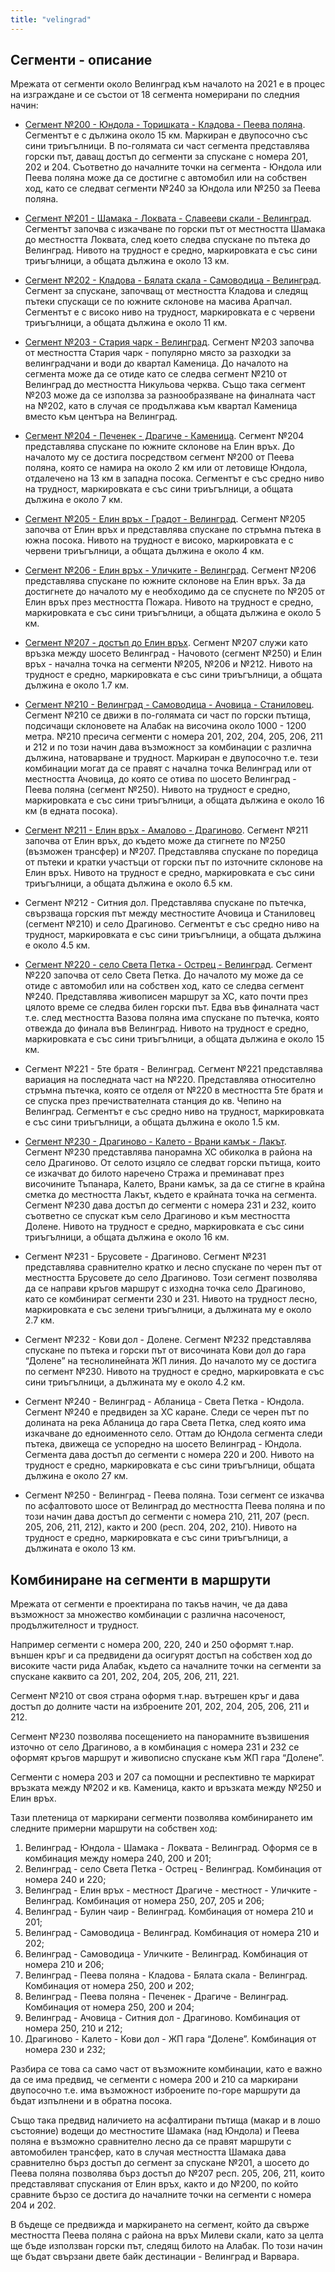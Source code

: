 ```yaml
---
title: "velingrad"
---
```


## Сегменти - описание
Мрежата от сегменти около Велинград към началото на 2021 е в процес на изграждане и се състои от 18 сегмента номерирани по следния начин:

* [Сегмент №200 - Юндола - Торишката - Кладова - Пеева поляна](https://fatmap.com/routeid/2691063/200-yundola-kladova-peeva-polyana?fmid=cp). Сегментът е с дължина около 15 км. Маркиран е двупосочно със сини триъгълници. В по-голямата си част сегмента представлява горски път, даващ достъп до сегменти за спускане с номера 201, 202 и 204. Съответно до началните точки на сегмента - Юндола или Пеева поляна може да се достигне с автомобил или на собствен ход, като се следват сегменти №240 за Юндола или №250 за Пеева поляна. 

* [Сегмент №201 - Шамака - Локвата - Славееви скали - Велинград](https://fatmap.com/routeid/2691072/201-lokvata-slaveevi-skali-velingrad?fmid=cp). Сегментът започва с изкачване по горски път от местността Шамака до местността Локвата, след което следва спускане по пътека до Велинград. Нивото на трудност е средно, маркировката е със сини триъгълници, а общата дължина е около 13 км. 

* [Сегмент №202 - Кладова - Бялата скала - Самоводица - Велинград](https://fatmap.com/routeid/2691075/202-kladova-samovoditsa-velingrad?fmid=cp). Сегмент за спускане, започващ от местността Кладова и следящ пътеки спускащи се по южните склонове на масива Арапчал. Сегментът е с високо ниво на трудност, маркировката е с червени триъгълници, а общата дължина е около 11 км. 

* [Сегмент №203 - Стария чарк - Велинград](https://fatmap.com/routeid/2691078/203-staria-chark-velingrad?fmid=cp). Сегмент №203 започва от местността Стария чарк - популярно място за разходки за велинградчани и води до квартал Каменица. До началото на сегмента може да се отиде като се следва сегмент №210 от Велинград до местността Никульова черква. Също така сегмент №203 може да се използва за разнообразяване на финалната част на №202, като в случая се продължава към квартал Каменица вместо към центъра на Велинград. 
 
* [Сегмент №204 - Печенек - Драгиче - Каменица](https://fatmap.com/routeid/2691293/204-pechenek-dragiche-velingrad?fmid=cp). Сегмент №204 представлява спускане по южните склонове на Елин връх. До началото му се достига посредством сегмент №200 от Пеева поляна, която се намира на около 2 км или от летовище Юндола, отдалечено на 13 км в западна посока. Сегментът е със средно ниво на трудност, маркировката е със сини триъгълници, а общата дължина е около 7 км. 
 
* [Сегмент №205 - Елин връх - Градот - Велинград](https://fatmap.com/routeid/2691297/205-mt-elin-vrah-gradot-velingrad?fmid=cp). Сегмент №205 започва от Елин връх и представлява спускане по стръмна пътека в южна посока. Нивото на трудност е високо, маркировката е с червени триъгълници, а общата дължина е около 4 км. 

* [Сегмент №206 - Елин връх - Уличките - Велинград](https://fatmap.com/routeid/2691467/206-elin-vrah-ulichkite-velingrad?fmid=cp). Сегмент №206 представлява спускане по южните склонове на Елин връх. За да достигнете до началото му е необходимо да се спуснете по №205 от Елин връх през местността Пожара. Нивото на трудност е средно, маркировката е със сини триъгълници, а общата дължина е около 5 км. 

* [Сегмент №207 - достъп до Елин връх](https://fatmap.com/routeid/2691473/207-access-to-elin-vrah?fmid=cp). Сегмент №207 служи като връзка между шосето Велинград - Начовото (сегмент №250) и Елин връх - начална точка на сегменти №205, №206 и №212. Нивото на трудност е средно, маркировката е със сини триъгълници, а общата дължина е около 1.7 км. 

* [Сегмент №210 - Велинград - Самоводица - Ачовица - Станиловец](https://fatmap.com/routeid/2691475/210-velingrad-samovoditsa-stanilovets?fmid=cp). Сегмент №210 се движи в по-голямата си част по горски пътища, подсичащи склоновете на Алабак на височина около 1000 - 1200 метра. №210 пресича сегменти с номера 201, 202, 204, 205, 206, 211 и 212 и по този начин дава възможност за комбинации с различна дължина, натоварване и трудност. Маркиран е двупосочно т.е. тези комбинации могат да се правят с начална точка Велинград или от местността Ачовица, до която се отива по шосето Велинград - Пеева поляна (сегмент №250). Нивото на трудност е средно, маркировката е със сини триъгълници, а общата дължина е около 16 км (в едната посока). 

* [Сегмент №211 - Елин връх - Амалово - Драгиново](https://fatmap.com/routeid/2691478/211-mt-elin-vrah-achovitsa-draginovo?fmid=cp). Сегмент №211 започва от Елин връх, до където може да стигнете по №250 (възможен трансфер) и №207. Представлява спускане по поредица от пътеки и кратки участъци от горски път по източните склонове на Елин връх. Нивото на трудност е средно, маркировката е със сини триъгълници, а общата дължина е около 6.5 км. 

* Сегмент №212 - Ситния дол. Представлява спускане по пътечка, свързваща горския път между местностите Ачовица и Станиловец (сегмент №210) и село Драгиново. Сегментът е със средно ниво на трудност, маркировката е със сини триъгълници, а общата дължина е около 4.5 км.

* [Сегмент №220 - село Света Петка - Острец - Велинград](https://fatmap.com/routeid/2691479/220-sveta-petka-ostrets-velingrad?fmid=cp). Сегмент №220 започва от село Света Петка. До началото му може да се отиде с автомобил или на собствен ход, като се следва сегмент №240. Представлява живописен маршрут за XC, като почти през цялото време се следва билен горски път. Едва във финалната част т.е. след местността Вазова поляна има спускане по пътечка, която отвежда до финала във Велинград. Нивото на трудност е средно, маркировката е със сини триъгълници, а общата дължина е около 15 км. 


* Сегмент №221 - 5те братя - Велинград. Сегмент №221 представлява вариация на последната част на №220. Представлява относително стръмна пътечка, която се отделя от №220 в местността 5те братя и се спуска през пречиствателната станция до кв. Чепино на Велинград. Сегментът е със средно ниво на трудност, маркировката е със сини триъгълници, а общата дължина е около 1.5 км.

* [Сегмент №230 - Драгиново - Калето - Врани камък - Лакът](https://fatmap.com/routeid/2692281/230-draginovo-kaleto-lakat?fmid=cp). Сегмент №230 представлява панорамна XC обиколка в района на село Драгиново. От селото изцяло се следват горски пътища, които се изкачват до билото наречено Стража и преминават през височините Тъпанара, Калето, Врани камък, за да се стигне в крайна сметка до местността Лакът, където е крайната точка на сегмента. Сегмент №230 дава достъп до сегменти с номера 231 и 232, които съответно се спускат към село Драгиново и към местността Долене. Нивото на трудност е средно, маркировката е със сини триъгълници, а общата дължина е около 16 км. 

* Сегмент №231 - Брусовете - Драгиново. Сегмент №231 представлява сравнително кратко и лесно спускане по черен път от местността Брусовете до село Драгиново. Този сегмент позволява да се направи кръгов маршрут с изходна точка село Драгиново, като се комбинират сегменти 230 и 231.
Нивото на трудност лесно, маркировката е със зелени триъгълници, а дължината му е около 2.7 км.

* Сегмент №232 - Кови дол - Долене. Сегмент №232 представлява спускане по пътека и горски път от височината Кови дол до гара “Долене” на теснолинейната ЖП линия. До началото му се достига по сегмент №230. Нивото на трудност е средно, маркировката е със сини триъгълници, а дължината му е около 4.2 км.

* Сегмент №240 - Велинград - Абланица - Света Петка - Юндола. Сегмент №240 е предвиден за XC каране. Следи се черен път по долината на река Абланица до гара Света Петка, след която има изкачване до едноименното село. Оттам до Юндола сегмента следи пътека, движеща се успоредно на шосето Велинград - Юндола. Сегмента дава достъп до сегменти с номера 220 и 200. Нивото на трудност е средно, маркировката е със сини триъгълници, общата дължина е около 27 км.

* Сегмент №250 - Велинград - Пеева поляна. Този сегмент се изкачва по асфалтовото шосе от Велинград до местността Пеева поляна и по този начин дава достъп до сегменти с номера 210, 211, 207 (респ. 205, 206, 211, 212), както и 200 (респ. 204, 202, 210). Нивото на трудност е средно, маркировката е със сини триъгълници, а дължината е около 13 км.


## Комбиниране на сегменти в маршрути

Мрежата от сегменти е проектирана по такъв начин, че да дава възможност за множество комбинации с различна насоченост, продължителност и трудност. 

Например сегменти с номера 200, 220, 240 и 250 оформят т.нар. външен кръг и са предвидени да осигурят достъп на собствен ход до високите части рида Алабак, където са началните точки на сегменти за спускане каквито са 201, 202, 204, 205, 206, 211, 221. 

Сегмент №210 от своя страна оформя т.нар. вътрешен кръг и дава достъп до долните части на изброените 201, 202, 204, 205, 206, 211 и 212. 

Сегмент №230 позволява посещението на панорамните възвишения източно от село Драгиново, а в комбинация с номера 231 и 232 се оформят кръгов маршрут и живописно спускане към ЖП гара “Долене”. 

Сегменти с номера 203 и 207 са помощни и респективно те маркират връзката между №202 и кв. Каменица, както и връзката между №250 и Елин връх. 

Тази плетеница от маркирани сегменти позволява комбинирането им следните примерни маршрути на собствен ход:

1. Велинград - Юндола - Шамака - Локвата - Велинград. Оформя се в комбинация между номера 240, 200 и 201;
2. Велинград - село Света Петка - Острец - Велинград. Комбинация от номера 240 и 220;
3. Велинград - Елин връх - местност Драгиче - местност - Уличките - Велинград. Комбинация от номера 250, 207, 205 и 206;
4. Велинград - Булин чаир - Велинград. Комбинация от номера 210 и 201;
5. Велинград - Самоводица - Велинград. Комбинация от номера 210 и 202;
6. Велинград - Самоводица - Уличките - Велинград. Комбинация от номера 210 и 206;
7. Велинград - Пеева поляна - Кладова - Бялата скала - Велинград. Комбинация от номера 250, 200 и 202;
8. Велинград - Пеева поляна - Печенек - Драгиче - Велинград. Комбинация от номера 250, 200 и 204;
9. Велинград - Ачовица - Ситния дол - Драгиново. Комбинация от номера 250, 210 и 212;
10. Драгиново - Калето - Кови дол - ЖП гара “Долене”. Комбинация от номера 230 и 232;

Разбира се това са само част от възможните комбинации, като е важно да се има предвид, че сегменти с номера 200 и 210 са маркирани двупосочно т.е. има възможност изброените по-горе маршрути да бъдат изпълнени и в обратна посока. 

Също така предвид наличието на асфалтирани пътища (макар и в лошо състояние) водещи до местностите Шамака (над Юндола) и Пеева поляна е възможно сравнително лесно да се правят маршрути с автомобилен трансфер, като в случая местността Шамака дава сравнително бърз достъп до сегмент за спускане №201, а шосето до Пеева поляна позволява бърз достъп до №207 респ. 205, 206, 211, които представляват спускания от Елин връх, както и до №200, по който сравните бързо се достига до началните точки на сегменти с номера 204 и 202.

В бъдеще се предвижда и маркирането на сегмент, който да свърже местността Пеева поляна с района на връх Милеви скали, като за целта ще бъде използван горски път, следящ билото на Алабак. По този начин ще бъдат свързани двете байк дестинации - Велинград и Варвара.
